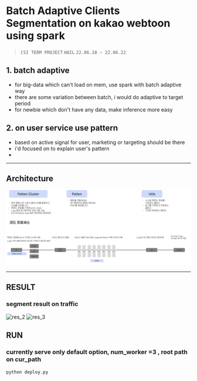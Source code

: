 # Batch Adaptive Clients Segmentation on kakao webtoon using spark

> `CSI TERM PROJECT` `HAIL` `22.06.18 ~ 22.06.22`
> 
> 

## 1. batch adaptive
- for big-data which can't load on mem, use spark with batch adaptive way
- there are some variation between batch, i would do adaptive to target period
- for newbie which don't have any data, make inference more easy

## 2. on user service use pattern
- based on active signal for user, marketing or targeting should be there 
- i'd focused on to explain user's pattern
- 
------------
## Architecture
![arc](img/arc.png?raw=true 'arc')

------------------

## RESULT

### segment result on traffic
![res_2](img/total_cnt.png?raw=true 'res_2') ![res_3](img/total_read_day.png?raw=true 'res_3')

## RUN 
### currently serve only default option, num_worker =3 , root path on cur_path 
```shell
python deploy.py
```

